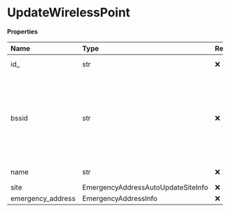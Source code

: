 # UpdateWirelessPoint

**Properties**

| Name              | Type                               | Required | Description                                                                                                                                                         |
| :---------------- | :--------------------------------- | :------- | :------------------------------------------------------------------------------------------------------------------------------------------------------------------ |
| id\_              | str                                | ❌       | Internal identifier of a wireless point                                                                                                                             |
| bssid             | str                                | ❌       | Unique 48-bit identifier of wireless access point that follows MAC address conventions. Mask: XX:XX:XX:XX:XX:XX, where X can be a symbol in the range of 0-9 or A-F |
| name              | str                                | ❌       | Name of a wireless access point                                                                                                                                     |
| site              | EmergencyAddressAutoUpdateSiteInfo | ❌       |                                                                                                                                                                     |
| emergency_address | EmergencyAddressInfo               | ❌       |                                                                                                                                                                     |

<!-- This file was generated by liblab | https://liblab.com/ -->
